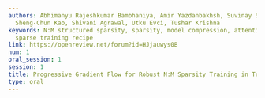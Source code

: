 ```yaml
---
authors: Abhimanyu Rajeshkumar Bambhaniya, Amir Yazdanbakhsh, Suvinay Subramanian,
  Sheng-Chun Kao, Shivani Agrawal, Utku Evci, Tushar Krishna
keywords: N:M structured sparsity, sparsity, model compression, attention-based models,
  sparse training recipe
link: https://openreview.net/forum?id=HJjauwys0B
num: 1
oral_session: 1
session: 1
title: Progressive Gradient Flow for Robust N:M Sparsity Training in Transformers
type: oral
---
```


